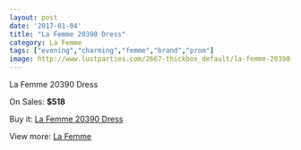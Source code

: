 ```yaml
---
layout: post
date: '2017-01-04'
title: "La Femme 20390 Dress"
category: La Femme
tags: ["evening","charming","femme","brand","prom"]
image: http://www.lustparties.com/2667-thickbox_default/la-femme-20390-dress.jpg
---
```

La Femme 20390 Dress

On Sales: **$518**
<a href="https://www.lustparties.com/en/la-femme/873-la-femme-20390-dress.html"><amp-img layout="responsive" width="600" height="600" src="//www.lustparties.com/2667-thickbox_default/la-femme-20390-dress.jpg" alt="La Femme 20390 Dress 0" /></a>
<a href="https://www.lustparties.com/en/la-femme/873-la-femme-20390-dress.html"><amp-img layout="responsive" width="600" height="600" src="//www.lustparties.com/2668-thickbox_default/la-femme-20390-dress.jpg" alt="La Femme 20390 Dress 1" /></a>

Buy it: [La Femme 20390 Dress](https://www.lustparties.com/en/la-femme/873-la-femme-20390-dress.html "La Femme 20390 Dress")

View more: [La Femme](https://www.lustparties.com/en/4-la-femme "La Femme")